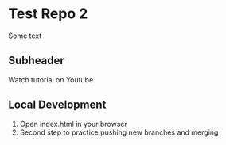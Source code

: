 # Test Repo 2

Some text

## Subheader

Watch tutorial on Youtube.

## Local Development

1. Open index.html in your browser
2. Second step to practice pushing new branches and merging
